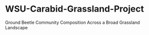 # WSU-Carabid-Grassland-Project
Ground Beetle Community Composition Across a Broad Grassland Landscape
